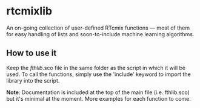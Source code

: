 # rtcmixlib
An on-going collection of user-defined RTcmix functions — most of them for easy handling of lists and soon-to-include machine learning algorithms.

## How to use it
Keep the *fthlib*.sco file in the same folder as the script in which it will be used. To call the functions, simply use the 'include' keyword to import the library into the script.

**Note**: Documentation is included at the top of the main file (i.e. fthlib.sco) but it's minimal at the moment. More examples for each function to come.
